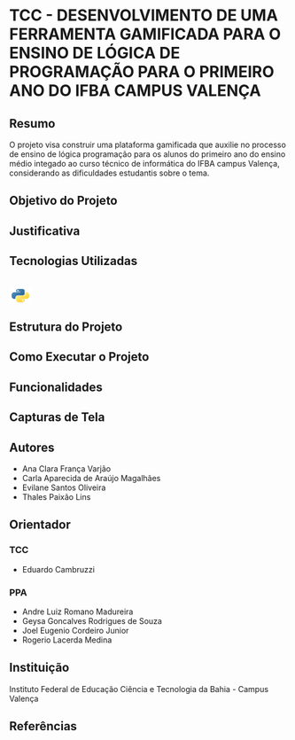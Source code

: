 <h1>TCC - DESENVOLVIMENTO DE UMA FERRAMENTA GAMIFICADA PARA O ENSINO DE LÓGICA DE PROGRAMAÇÃO PARA O PRIMEIRO ANO DO IFBA CAMPUS VALENÇA</h1> 
<h2>Resumo</h2>
<p>O projeto visa construir uma plataforma gamificada que auxilie no processo de ensino de lógica programação para os alunos do primeiro ano do ensino médio integado ao curso técnico de informática do IFBA campus Valença, considerando as dificuldades estudantis sobre o tema.</p>

<h2>Objetivo do Projeto</h2>

<h2>Justificativa</h2>

<h2>Tecnologias Utilizadas</h2>
<div style="display: inline_block"><br>
  <img align="center" alt="Rafa-Python" height="30" width="40" src="https://raw.githubusercontent.com/devicons/devicon/master/icons/python/python-original.svg">
</div>

<h2>Estrutura do Projeto</h2>

<h2>Como Executar o Projeto</h2>

<h2>Funcionalidades</h2>

<h2>Capturas de Tela</h2>

<h2>Autores</h2>
<ul>
  <li>Ana Clara França Varjão</li>
  <li>Carla Aparecida de Araújo Magalhães </li>
  <li>Evilane Santos Oliveira</li>
  <li>Thales Paixão Lins</li>
</ul>

<h2>Orientador</h2>
<h3>TCC</h3>
<ul>
  <li>Eduardo Cambruzzi</li>
</ul>

<h3>PPA</h3>
<ul>
  <li>Andre Luiz Romano Madureira</li>
  <li>Geysa Goncalves Rodrigues de Souza</li>
  <li>Joel Eugenio Cordeiro Junior</li>
  <li>Rogerio Lacerda Medina</li>
</ul>

<h2>Instituição</h2>
<p>Instituto Federal de Educação Ciência e Tecnologia da Bahia - Campus Valença</p>

<h2>Referências</h2>
